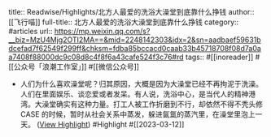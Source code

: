 title:: Readwise/Highlights/北方人最爱的洗浴大澡堂到底靠什么挣钱
author:: [[飞行喵]]
full-title:: 北方人最爱的洗浴大澡堂到底靠什么挣钱
category:: #articles
url:: https://mp.weixin.qq.com/s?__biz=MzU4Mjg2OTI2MA==&mid=2248142303&idx=2&sn=aadbaef59631bdcefad7f62549f299ff&chksm=fdba85bccacd0caab33b45718708f08d7a0aa7408f88000dc9c08d8c4f8f6a43cafe524f3c76#rd
tags:: #[[inoreader]] #[[公众号「浪潮工作室」]] #[[微信公众号]]
- 人们为什么喜欢澡堂呢？归其原因，大概是因为大澡堂已经不再拘泥于洗澡。人们在里面娱乐、谈恋爱或者发呆。有人说，洗浴中心，是当代人的精神港湾。大澡堂确实有这种力量。打工人被工作折磨到不行，却依然不得不秃头修 CASE 的时候，暂时从社会关系中蒸发，躲进氤氲的蒸汽里，在澡堂里泡上一天。 ([View Highlight](https://read.readwise.io/read/01gv8rg91px5ajakdypwqspwc5)) #Highlight #[[2023-03-12]]
